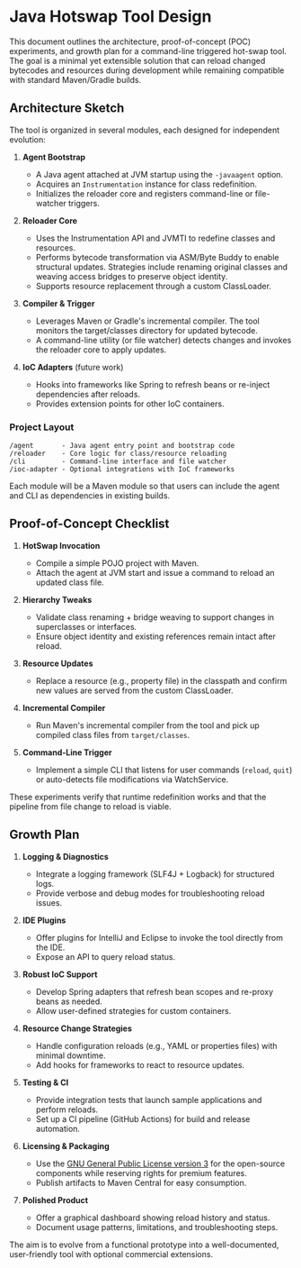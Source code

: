 # Java Hotswap Tool Design

This document outlines the architecture, proof-of-concept (POC) experiments, and growth plan for a command-line triggered hot-swap tool. The goal is a minimal yet extensible solution that can reload changed bytecodes and resources during development while remaining compatible with standard Maven/Gradle builds.

## Architecture Sketch

The tool is organized in several modules, each designed for independent evolution:

1. **Agent Bootstrap**
   - A Java agent attached at JVM startup using the `-javaagent` option.
   - Acquires an `Instrumentation` instance for class redefinition.
   - Initializes the reloader core and registers command-line or file-watcher triggers.

2. **Reloader Core**
   - Uses the Instrumentation API and JVMTI to redefine classes and resources.
   - Performs bytecode transformation via ASM/Byte Buddy to enable structural updates. Strategies include renaming original classes and weaving access bridges to preserve object identity.
   - Supports resource replacement through a custom ClassLoader.

3. **Compiler & Trigger**
   - Leverages Maven or Gradle's incremental compiler. The tool monitors the target/classes directory for updated bytecode.
   - A command-line utility (or file watcher) detects changes and invokes the reloader core to apply updates.

4. **IoC Adapters** (future work)
   - Hooks into frameworks like Spring to refresh beans or re-inject dependencies after reloads.
   - Provides extension points for other IoC containers.

### Project Layout

```
/agent       - Java agent entry point and bootstrap code
/reloader    - Core logic for class/resource reloading
/cli         - Command-line interface and file watcher
/ioc-adapter - Optional integrations with IoC frameworks
```

Each module will be a Maven module so that users can include the agent and CLI as dependencies in existing builds.

## Proof-of-Concept Checklist

1. **HotSwap Invocation**
   - Compile a simple POJO project with Maven.
   - Attach the agent at JVM start and issue a command to reload an updated class file.

2. **Hierarchy Tweaks**
   - Validate class renaming + bridge weaving to support changes in superclasses or interfaces.
   - Ensure object identity and existing references remain intact after reload.

3. **Resource Updates**
   - Replace a resource (e.g., property file) in the classpath and confirm new values are served from the custom ClassLoader.

4. **Incremental Compiler**
   - Run Maven's incremental compiler from the tool and pick up compiled class files from `target/classes`.

5. **Command-Line Trigger**
   - Implement a simple CLI that listens for user commands (`reload`, `quit`) or auto-detects file modifications via WatchService.

These experiments verify that runtime redefinition works and that the pipeline from file change to reload is viable.

## Growth Plan

1. **Logging & Diagnostics**
   - Integrate a logging framework (SLF4J + Logback) for structured logs.
   - Provide verbose and debug modes for troubleshooting reload issues.

2. **IDE Plugins**
   - Offer plugins for IntelliJ and Eclipse to invoke the tool directly from the IDE.
   - Expose an API to query reload status.

3. **Robust IoC Support**
   - Develop Spring adapters that refresh bean scopes and re-proxy beans as needed.
   - Allow user-defined strategies for custom containers.

4. **Resource Change Strategies**
   - Handle configuration reloads (e.g., YAML or properties files) with minimal downtime.
   - Add hooks for frameworks to react to resource updates.

5. **Testing & CI**
   - Provide integration tests that launch sample applications and perform reloads.
   - Set up a CI pipeline (GitHub Actions) for build and release automation.

6. **Licensing & Packaging**
   - Use the [GNU General Public License version 3](https://www.gnu.org/licenses/gpl-3.0.txt) for the open-source components while reserving rights for premium features.
   - Publish artifacts to Maven Central for easy consumption.

7. **Polished Product**
   - Offer a graphical dashboard showing reload history and status.
   - Document usage patterns, limitations, and troubleshooting steps.

The aim is to evolve from a functional prototype into a well-documented, user-friendly tool with optional commercial extensions.

